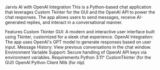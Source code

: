 Jarvis AI with OpenAI Integration
This is a Python-based chat application that leverages Custom Tkinter for the GUI and the OpenAI API to power the chat responses. The app allows users to send messages, receive AI-generated replies, and interact in a conversational manner.

Features
Custom Tkinter GUI: A modern and interactive user interface built using Tkinter, customized for a sleek chat experience.
OpenAI Integration: The app uses OpenAI's GPT model to generate responses based on user input.
Message History: View previous conversations in the chat window.
Environment Variable Support: Secure handling of OpenAI API keys via environment variables.
Requirements
Python 3.11^
CustomTkinter (for the GUI)
OpenAI Python Client
Nltk (for nlp)
